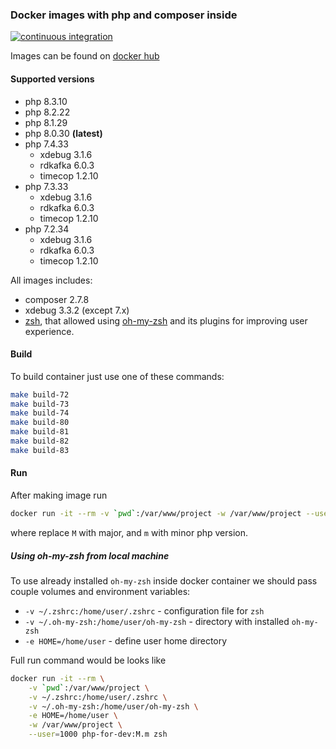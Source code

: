 ### Docker images with php and composer inside

[![continuous integration](https://github.com/Dannecron/php-for-dev/actions/workflows/continuous-integration.yml/badge.svg?branch=master)](https://github.com/Dannecron/php-for-dev/actions)

Images can be found on [docker hub](https://hub.docker.com/repository/docker/dannecron/php-for-dev)

#### Supported versions

* php 8.3.10
* php 8.2.22
* php 8.1.29
* php 8.0.30 **(latest)**
* php 7.4.33
  * xdebug 3.1.6
  * rdkafka 6.0.3
  * timecop 1.2.10
* php 7.3.33
  * xdebug 3.1.6
  * rdkafka 6.0.3
  * timecop 1.2.10
* php 7.2.34
  * xdebug 3.1.6
  * rdkafka 6.0.3
  * timecop 1.2.10

All images includes:
* composer 2.7.8
* xdebug 3.3.2 (except 7.x)
* [zsh](https://www.zsh.org/), that allowed using [oh-my-zsh](https://github.com/ohmyzsh/ohmyzsh) and its plugins for improving user experience.

#### Build

To build container just use one of these commands:
```bash
make build-72
make build-73
make build-74
make build-80
make build-81
make build-82
make build-83
```

#### Run

After making image run

```bash
docker run -it --rm -v `pwd`:/var/www/project -w /var/www/project --user=1000 php-for-dev:M.m sh
```

where replace `M` with major, and `m` with minor php version.

##### Using oh-my-zsh from local machine

To use already installed `oh-my-zsh` inside docker container we should pass couple volumes and environment variables:
* `-v ~/.zshrc:/home/user/.zshrc` - configuration file for `zsh`
* `-v ~/.oh-my-zsh:/home/user/oh-my-zsh` - directory with installed `oh-my-zsh`
* `-e HOME=/home/user` - define user home directory

Full run command would be looks like
```bash
docker run -it --rm \
    -v `pwd`:/var/www/project \
    -v ~/.zshrc:/home/user/.zshrc \
    -v ~/.oh-my-zsh:/home/user/oh-my-zsh \
    -e HOME=/home/user \
    -w /var/www/project \
    --user=1000 php-for-dev:M.m zsh
```
